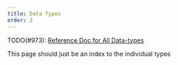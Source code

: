 ```yaml
---
title: Data Types
order: 2
---
```


TODO(#973): [Reference Doc for All Data-types](https://github.com/rerun-io/rerun/issues/973)

This page should just be an index to the individual types